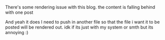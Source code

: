 There's some rendering issue with this blog. 
the content is falling behind with one post

And yeah it does
I need to push in another file so that the file i want it to be posted will be rendered out.
idk if its just with my system or smth but its annoying :)

